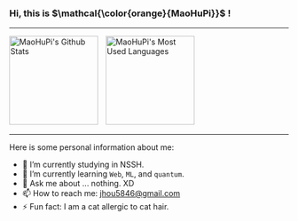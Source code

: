### Hi, this is $\mathcal{\color{orange}{MaoHuPi}}$ !

---

<a href="#"><img height="160px" alt="MaoHuPi's Github Stats" src="https://github-readme-stats.vercel.app/api?username=maohupi&hide_title=false&hide_rank=false&show_icons=true&include_all_commits=true&count_private=true&disable_animations=false&theme=gruvbox&locale=en&hide_border=false"></a><span>&ensp;&ensp;</span><a href="#"><img height="160px" alt="MaoHuPi's Most Used Languages" src="https://github-readme-stats.vercel.app/api/top-langs?username=maohupi&locale=en&hide_title=false&layout=compact&langs_count=10&theme=gruvbox&hide_border=false&card_width=500"></a>

---

Here is some personal information about me:

- 🔭 I’m currently studying in NSSH.
- 🌱 I’m currently learning `Web`, `ML`, and `quantum`.
- 💬 Ask me about ... nothing. XD
- 📫 How to reach me: jhou5846@gmail.com
- ⚡ Fun fact: I am a cat allergic to cat hair.
